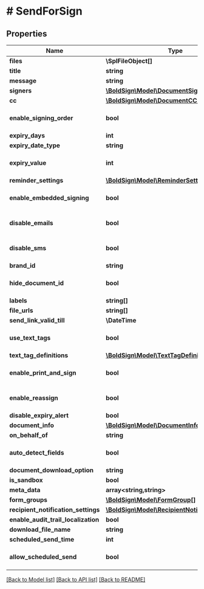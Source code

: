 # # SendForSign

## Properties

Name | Type | Description | Notes
------------ | ------------- | ------------- | -------------
**files** | **\SplFileObject[]** |  | [optional]
**title** | **string** |  | [optional]
**message** | **string** |  | [optional]
**signers** | [**\BoldSign\Model\DocumentSigner[]**](DocumentSigner.md) |  | [optional]
**cc** | [**\BoldSign\Model\DocumentCC[]**](DocumentCC.md) |  | [optional]
**enable_signing_order** | **bool** |  | [optional] [default to false]
**expiry_days** | **int** |  | [optional]
**expiry_date_type** | **string** |  | [optional]
**expiry_value** | **int** |  | [optional] [default to 60]
**reminder_settings** | [**\BoldSign\Model\ReminderSettings**](ReminderSettings.md) |  | [optional]
**enable_embedded_signing** | **bool** |  | [optional] [default to false]
**disable_emails** | **bool** |  | [optional] [default to false]
**disable_sms** | **bool** |  | [optional] [default to false]
**brand_id** | **string** |  | [optional]
**hide_document_id** | **bool** |  | [optional] [default to false]
**labels** | **string[]** |  | [optional]
**file_urls** | **string[]** |  | [optional]
**send_link_valid_till** | **\DateTime** |  | [optional]
**use_text_tags** | **bool** |  | [optional] [default to false]
**text_tag_definitions** | [**\BoldSign\Model\TextTagDefinition[]**](TextTagDefinition.md) |  | [optional]
**enable_print_and_sign** | **bool** |  | [optional] [default to false]
**enable_reassign** | **bool** |  | [optional] [default to true]
**disable_expiry_alert** | **bool** |  | [optional]
**document_info** | [**\BoldSign\Model\DocumentInfo[]**](DocumentInfo.md) |  | [optional]
**on_behalf_of** | **string** |  | [optional]
**auto_detect_fields** | **bool** |  | [optional] [default to false]
**document_download_option** | **string** |  | [optional]
**is_sandbox** | **bool** |  | [optional]
**meta_data** | **array<string,string>** |  | [optional]
**form_groups** | [**\BoldSign\Model\FormGroup[]**](FormGroup.md) |  | [optional]
**recipient_notification_settings** | [**\BoldSign\Model\RecipientNotificationSettings**](RecipientNotificationSettings.md) |  | [optional]
**enable_audit_trail_localization** | **bool** |  | [optional]
**download_file_name** | **string** |  | [optional]
**scheduled_send_time** | **int** |  | [optional]
**allow_scheduled_send** | **bool** |  | [optional] [default to false]

[[Back to Model list]](../../README.md#models) [[Back to API list]](../../README.md#endpoints) [[Back to README]](../../README.md)

